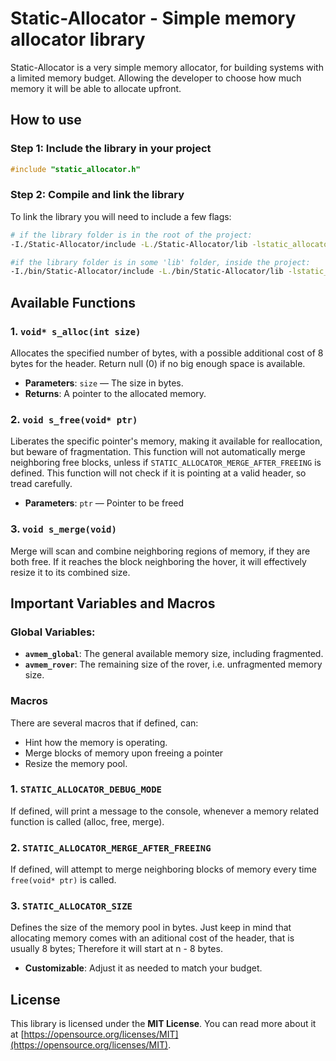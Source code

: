 # Static-Allocator - Simple memory allocator library
Static-Allocator is a very simple memory allocator, for building systems with a limited memory budget. Allowing the developer to choose how much memory it will be able to allocate upfront.

## How to use
### Step 1: Include the library in your project

```c
#include "static_allocator.h"
```

### Step 2: Compile and link the library
To link the library you will need to include a few flags:
```bash
# if the library folder is in the root of the project:
-I./Static-Allocator/include -L./Static-Allocator/lib -lstatic_allocator

#if the library folder is in some 'lib' folder, inside the project:
-I./bin/Static-Allocator/include -L./bin/Static-Allocator/lib -lstatic_allocator
```

## Available Functions

### 1. **`void* s_alloc(int size)`**

Allocates the specified number of bytes, with a possible additional cost of 8 bytes for the header.
Return null (0) if no big enough space is available.

- **Parameters**: `size` — The size in bytes.
- **Returns**: A pointer to the allocated memory.

### 2. **`void s_free(void* ptr)`**

Liberates the specific pointer's memory, making it available for reallocation, but beware of fragmentation.
This function will not automatically merge neighboring free blocks, unless if `STATIC_ALLOCATOR_MERGE_AFTER_FREEING` is defined.
This function will not check if it is pointing at a valid header, so tread carefully.

- **Parameters**: `ptr` — Pointer to be freed

### 3. **`void s_merge(void)`**

Merge will scan and combine neighboring regions of memory, if they are both free.
If it reaches the block neighboring the hover, it will effectively resize it to its combined size.

## Important Variables and Macros

### Global Variables:

- **`avmem_global`**: The general available memory size, including fragmented.
- **`avmem_rover`**: The remaining size of the rover, i.e. unfragmented memory size.

### Macros

There are several macros that if defined, can:
* Hint how the memory is operating.
* Merge blocks of memory upon freeing a pointer
* Resize the memory pool. 

### 1. **`STATIC_ALLOCATOR_DEBUG_MODE`**
If defined, will print a message to the console, whenever a memory related function is called (alloc, free, merge).

### 2. **`STATIC_ALLOCATOR_MERGE_AFTER_FREEING`**
If defined, will attempt to merge neighboring blocks of memory every time `free(void* ptr)` is called.

### 3. **`STATIC_ALLOCATOR_SIZE`**
Defines the size of the memory pool in bytes.
Just keep in mind that allocating memory comes with an aditional cost of the header, that is usually 8 bytes; Therefore it will start at n - 8 bytes.

- **Customizable**: Adjust it as needed to match your budget.

## License

This library is licensed under the **MIT License**. You can read more about it at [https://opensource.org/licenses/MIT](https://opensource.org/licenses/MIT).
